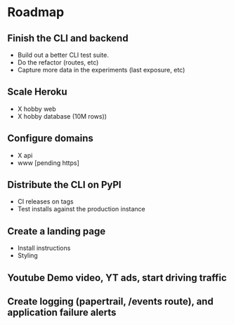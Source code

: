 # Roadmap

## Finish the CLI and backend

- Build out a better CLI test suite.
- Do the refactor (routes, etc)
- Capture more data in the experiments (last exposure, etc)

## Scale Heroku
- X hobby web
- X hobby database (10M rows))

## Configure domains
- X api
- www [pending https]

## Distribute the CLI on PyPI
- CI releases on tags
- Test installs against the production instance

## Create a landing page
- Install instructions
- Styling

## Youtube Demo video, YT ads, start driving traffic

## Create logging (papertrail, /events route), and application failure alerts
